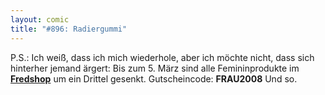 ```yaml
---
layout: comic
title: "#896: Radiergummi"
---
```


P.S.:
Ich weiß, dass ich mich wiederhole, aber ich möchte nicht, dass sich hinterher jemand ärgert: Bis zum 5. März sind alle Femininprodukte im <a href="http://www.spreadshirt.net/shop.php?sid=125913"><strong>Fredshop</strong></a> um ein Drittel gesenkt. 
Gutscheincode: <strong>FRAU2008</strong> 
Und so.
